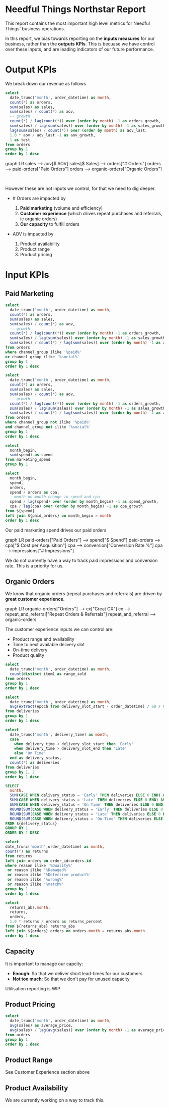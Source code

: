 <script>
import Mermaid from '../components/Mermaid.svelte';
</script>

# Needful Things Northstar Report

This report contains the most important high level metrics for Needful Things' business operations.

In this report, we bias towards reporting on the **inputs measures** for our business, rather than the **outputs KPIs**. This is becuase we have control over these inputs, and are leading indicators of our future performance.


# Output KPIs

We break down our revenue as follows

```sql orders
select 
  date_trunc('month', order_datetime) as month,
  count(*) as orders,
  sum(sales) as sales,
  sum(sales) / count(*) as aov,
  -- growth
  count(*) / lag(count(*)) over (order by month) -1 as orders_growth,
  sum(sales) / lag(sum(sales)) over (order by month) -1 as sales_growth,
  lag(sum(sales) / count(*)) over (order by month) as aov_last,
  1.0 * aov / aov_last -1 as aov_growth,
  1 as test
from orders
group by 1
order by 1 desc
```

<Mermaid id=sales>
graph LR
  sales --> aov[$ AOV]
  sales[$ Sales] --> orders["# Orders"]
  orders --> paid-orders["Paid Orders"]
  orders --> organic-orders["Organic Orders"]
</Mermaid>



<BigValue
  data={orders}
  value=sales
  title="Total Sales"
  fmt=usd1k
  comparison=sales_growth
  comparisonFmt=pct1
/>

<BigValue
  data={orders}
  value=aov
  title=AOV
  fmt=usd2
  comparison=aov_growth
  comparisonFmt=pct1
/>


<BigValue
  data={orders}
  value=orders
  comparison=orders_growth
  comparisonFmt=pct1
/>



<br>

<BigValue
  data={paid_orders}
  value=orders
  title="Paid Orders"
  comparison=orders_growth
  comparisonFmt=pct1
/>

<BigValue
  data={organic_orders}
  value=orders
  title="Organic Orders"
  comparison=orders_growth
  comparisonFmt=pct1
/>

However these are not inputs we control, for that we need to dig deeper.


- \# Orders are impacted by
  1. **Paid marketing** (volume and efficiency)
  2. **Customer experience** (which drives repeat purchases and referrals, ie organic orders)
  3. **Our capacity** to fulfill orders
  
- AOV is impacted by
  1. Product availability
  2. Product range
  3. Product pricing

# Input KPIs

## Paid Marketing



```sql paid_orders
select 
  date_trunc('month', order_datetime) as month,
  count(*) as orders,
  sum(sales) as sales,
  sum(sales) / count(*) as aov,
  -- growth
  count(*) / lag(count(*)) over (order by month) -1 as orders_growth,
  sum(sales) / lag(sum(sales)) over (order by month) -1 as sales_growth,
  sum(sales) / count(*) / lag(sum(sales)) over (order by month) -1 as aov_growth
from orders
where channel_group ilike '%paid%'
or channel_group ilike '%social%'
group by 1
order by 1 desc
```

```sql organic_orders
select 
  date_trunc('month', order_datetime) as month,
  count(*) as orders,
  sum(sales) as sales,
  sum(sales) / count(*) as aov,
  -- growth
  count(*) / lag(count(*)) over (order by month) -1 as orders_growth,
  sum(sales) / lag(sum(sales)) over (order by month) -1 as sales_growth,
  sum(sales) / count(*) / lag(sum(sales)) over (order by month) -1 as aov_growth
from orders
where channel_group not ilike '%paid%'
and channel_group not ilike '%social%'
group by 1
order by 1 desc
```



```sql spend
select 
  month_begin,
  sum(spend) as spend
from marketing_spend
group by 1
```

```sql cpa
select 
  month_begin,
  spend,
  orders,
  spend / orders as cpa,
  --month on month change in spend and cpa
  spend / lag(spend) over (order by month_begin) -1 as spend_growth,
  cpa / lag(cpa) over (order by month_begin) -1 as cpa_growth
from ${spend}
left join ${paid_orders} on month_begin = month
order by 1 desc
```


Our paid marketing spend drives our paid orders

<Mermaid id=marketing>
graph LR
  paid-orders["Paid Orders"] --> spend["$ Spend"]
  paid-orders --> cpa["$ Cost per Acquisition"]
  cpa --> conversion["Conversion Rate %"]
  cpa --> impressions["# Impressions"]
</Mermaid>

<BigValue
  data={paid_orders}
  value=orders
  title="Paid Orders"
  comparison=orders_growth
  comparisonFmt=pct1
/>
  



<BigValue
  data={cpa}
  value=spend
  title="Total Spend"
  fmt=usd1k
  comparison=spend_growth
  comparisonFmt=pct1
/>

<BigValue
  data={cpa}
  value=cpa
  title="Cost per Acquisition"
  fmt=usd2
  comparison=cpa_growth
  comparisonFmt=pct1
/>


<Alert status=info>
  We do not currently have a way to track paid impressions and conversion rate. This is a priority for us.
</Alert>


## Organic Orders

We know that organic orders (repeat purchases and referrals) are driven by **great customer experience**.

<Mermaid id=organic>
graph LR
  organic-orders["Orders"] --> cx["Great CX"]
  cx --> repeat_and_referral["Repeat Orders & Referrals"]
  repeat_and_referral --> organic-orders
</Mermaid>

The customer experience inputs we can control are:
- Product range and availability
- Time to next available delivery slot
- On-time delivery
- Product quality

```sql range_sold
select 
  date_trunc('month', order_datetime) as month,
  count(distinct item) as range_sold
from orders
group by 1
order by 1 desc
```

```sql time_to_delivery
select
  date_trunc('month', order_datetime) as month,
  avg(extract(epoch from delivery_slot_start - order_datetime) / 60 / 60 / 24) as days_to_delivery_slot
from deliveries
group by 1
order by 1 desc
```

```sql delivery_status
select
  date_trunc('month', delivery_time) as month,
  case 
    when delivery_time < delivery_slot_start then 'Early'
    when delivery_time > delivery_slot_end then 'Late'
    else 'On Time'
  end as delivery_status,
  count(*) as deliveries
from deliveries
group by 1, 2
order by 1 desc
```


```sql delivery_on_time
SELECT
  month,
  SUM(CASE WHEN delivery_status = 'Early' THEN deliveries ELSE 0 END) AS early_deliveries,
  SUM(CASE WHEN delivery_status = 'Late' THEN deliveries ELSE 0 END) AS late_deliveries,
  SUM(CASE WHEN delivery_status = 'On Time' THEN deliveries ELSE 0 END) AS on_time_deliveries,
  ROUND(SUM(CASE WHEN delivery_status = 'Early' THEN deliveries ELSE 0 END) / SUM(deliveries), 2) AS early_percentage,
  ROUND(SUM(CASE WHEN delivery_status = 'Late' THEN deliveries ELSE 0 END) / SUM(deliveries), 2) AS late_percentage,
  ROUND(SUM(CASE WHEN delivery_status = 'On Time' THEN deliveries ELSE 0 END) / SUM(deliveries), 2) AS on_time_percentage
FROM ${delivery_status}
GROUP BY 1
ORDER BY 1 DESC
```

```sql returns_abs
select 
date_trunc('month',order_datetime) as month,
count(*) as returns
from returns
left join orders on order_id=orders.id
where reason ilike '%Quality%' 
 or reason ilike '%Damaged%' 
 or reason ilike '%Defective product%'
 or reason ilike '%wrong%'
 or reason ilike '%match%'
group by 1
order by 1 desc
```


```sql returns_percent
select 
  returns_abs.month,
  returns,
  orders,
  1.0 * returns / orders as returns_percent
from ${returns_abs} returns_abs
left join ${orders} orders on orders.month = returns_abs.month
order by 1 desc
```

<BigValue
  data={range_sold}
  value=range_sold
  title="Products Lines Available"
/>

<BigValue
  data={time_to_delivery}
  value=days_to_delivery_slot
  title="Avg Days to Next Delivery Slot"
/>

<BigValue
  data={delivery_on_time}
  value=on_time_percentage
  title="On Time Delivery %"
  fmt=pct1
/>

<BigValue
  data={returns_percent}
  value=returns_percent
  title="Returns Due to Poor CX%"
  fmt=pct1
/>

## Capacity

It is important to manage our capcity:
- **Enough**: So that we deliver short lead-times for our customers
- **Not too much**: So that we don't pay for unused capacity

<Alert status=warning>
  Utilisation reporting is WIP
</Alert>

## Product Pricing

```sql average_price
select 
  date_trunc('month', order_datetime) as month,
  avg(sales) as average_price,
  avg(sales) / lag(avg(sales)) over (order by month) -1 as average_price_growth
from orders
group by 1 
order by 1 desc
```

<BigValue
  data={average_price}
  value=average_price
  title="Average Price"
  fmt=usd2
  comparison=average_price_growth
  comparisonFmt=pct1
/>

## Product Range

See Customer Experience section above

## Product Availability

We are currently working on a way to track this.